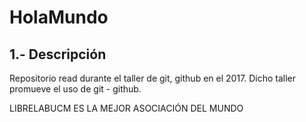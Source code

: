 # HolaMundo
## 1.- Descripción
Repositorio read durante el taller de git, github en el 2017. Dicho taller promueve el uso de git - github.



LIBRELABUCM ES LA MEJOR ASOCIACIÓN DEL MUNDO
